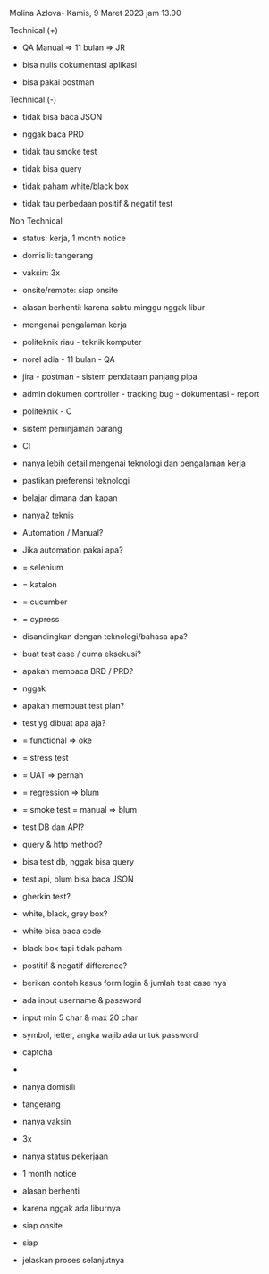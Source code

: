 Molina Azlova- Kamis, 9 Maret 2023 jam 13.00  

  

Technical (+)  

- QA Manual => 11 bulan => JR  
    
- bisa nulis dokumentasi aplikasi  
    
- bisa pakai postman  
    

Technical (-)  

- tidak bisa baca JSON  
    
- nggak baca PRD  
    
- tidak tau smoke test  
    
- tidak bisa query  
    
- tidak paham white/black box  
    
- tidak tau perbedaan positif & negatif test  
    

Non Technical  

- status: kerja, 1 month notice  
    
- domisili: tangerang  
    
- vaksin: 3x  
    
- onsite/remote: siap onsite  
    
- alasan berhenti: karena sabtu minggu nggak libur  
    

  

  

- mengenai pengalaman kerja  
    

- politeknik riau - teknik komputer  
    
- norel adia - 11 bulan - QA  
    

- jira - postman - sistem pendataan panjang pipa  
    
- admin dokumen controller - tracking bug - dokumentasi - report  
    

- politeknik - C  
    

- sistem peminjaman barang  
    
- CI  
    

- nanya lebih detail mengenai teknologi dan pengalaman kerja  
    
- pastikan preferensi teknologi  
    
- belajar dimana dan kapan  
    
- nanya2 teknis  
    

- Automation / Manual?  
    
- Jika automation pakai apa?  
    

- = selenium  
    
- = katalon  
    
- = cucumber  
    
- = cypress  
    
- disandingkan dengan teknologi/bahasa apa?  
    

- buat test case / cuma eksekusi?  
    

- apakah membaca BRD / PRD?  
    

- nggak  
    

- apakah membuat test plan?  
    
- test yg dibuat apa aja?  
    

- = functional => oke  
    
- = stress test  
    
- = UAT => pernah  
    
- = regression => blum  
    
- = smoke test = manual => blum  
    

- test DB dan API?  
    

- query & http method?  
    
- bisa test db, nggak bisa query  
    
- test api, blum bisa baca JSON  
    

- gherkin test?  
    
- white, black, grey box?  
    

- white bisa baca code  
    
- black box tapi tidak paham  
    

- postitif & negatif difference?  
    
- berikan contoh kasus form login & jumlah test case nya  
    

- ada input username & password  
    
- input min 5 char & max 20 char  
    
- symbol, letter, angka wajib ada untuk password  
    
- captcha  
    

-   
    

- nanya domisili  
    

- tangerang  
    

- nanya vaksin  
    

- 3x  
    

- nanya status pekerjaan  
    

- 1 month notice  
    

- alasan berhenti  
    

- karena nggak ada liburnya  
    

- siap onsite  
    

- siap  
    

- jelaskan proses selanjutnya